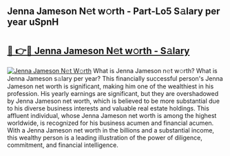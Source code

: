 ## Jenna Jameson N𝚎t w𝚘rth - Part-Lo5 S𝚊lary per year uSpnH

# <h2><a href="http://gc3xesg.nevu.top/?p=Jenna+Jameson">🔗 👉🔴 Jenna Jameson N𝚎t w𝚘rth - S𝚊lary</a></h2>

[![Jenna Jameson N𝚎t W𝚘rth](https://i.imgur.com/Oavwk0R.jpeg)](http://gc3xesg.nevu.top/?p=Jenna+Jameson)
What is Jenna Jameson n𝚎t w𝚘rth? What is Jenna Jameson s𝚊lary per year?
This financially successful person's Jenna Jameson net worth is significant, making him one of the wealthiest in his profession. His yearly earnings are significant, but they are overshadowed by Jenna Jameson net worth, which is believed to be more substantial due to his diverse business interests and valuable real estate holdings. This affluent individual, whose Jenna Jameson net worth is among the highest worldwide, is recognized for his business acumen and financial acumen. With a Jenna Jameson net worth in the billions and a substantial income, this wealthy person is a leading illustration of the power of diligence, commitment, and financial intelligence.
